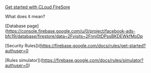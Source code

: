 [Get started with CLoud FIreSore](https://firebase.google.com/docs/firestore/quickstart)

What does it mean?

[Database page](https://console.firebase.google.com/u/0/project/facebook-ads-bfc19/database/firestore/data~2Fvisits~2Fnnj0tDPssBKDEWkfMoDp

[Security Rules])(https://firebase.google.com/docs/rules/get-started?authuser=0

[Rules simulator])(https://firebase.google.com/docs/rules/simulator?authuser=0)
